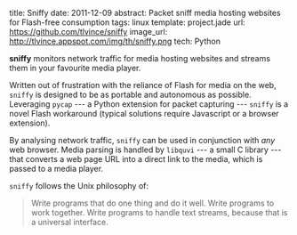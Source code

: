 title: Sniffy
date: 2011-12-09
abstract: Packet sniff media hosting websites for Flash-free consumption
tags: linux
template: project.jade
url: https://github.com/tlvince/sniffy
image_url: http://tlvince.appspot.com/img/th/sniffy.png
tech: Python

**sniffy** monitors network traffic for media hosting websites and streams them
in your favourite media player.

Written out of frustration with the reliance of Flash for media on the web,
`sniffy` is designed to be as portable and autonomous as possible. Leveraging
`pycap` --- a Python extension for packet capturing --- `sniffy` is a novel
Flash workaround (typical solutions require Javascript or a browser extension).

By analysing network traffic, `sniffy` can be used in conjunction with *any* web
browser. Media parsing is handled by `libquvi` --- a small C library --- that
converts a web page URL into a direct link to the media, which is passed to a
media player.

`sniffy` follows the Unix philosophy of:

> Write programs that do one thing and do it well. Write programs to work
> together. Write programs to handle text streams, because that is a universal
> interface.

  [sth]: http://tlvince.appspot.com/img/th/sniffy.png
  [sniffy]: https://github.com/tlvince/sniffy
  [vid]: http://www.youtube.com/watch?v=86bVfArxspY
